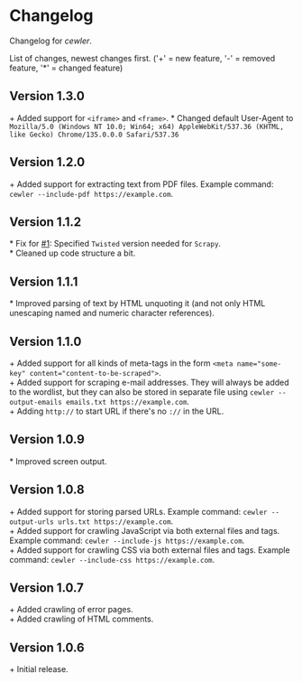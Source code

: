 # Changelog
Changelog for _cewler_.

List of changes, newest changes first.
('+' = new feature, '-' = removed feature, '*' = changed feature)

## Version 1.3.0
 \+ Added support for `<iframe>` and `<frame>`.
 \* Changed default User-Agent to `Mozilla/5.0 (Windows NT 10.0; Win64; x64) AppleWebKit/537.36 (KHTML, like Gecko) Chrome/135.0.0.0 Safari/537.36`
## Version 1.2.0
 \+ Added support for extracting text from PDF files. Example command: `cewler --include-pdf https://example.com`.  
## Version 1.1.2
 \* Fix for [#1](https://github.com/roys/cewler/issues/1): Specified `Twisted` version needed for `Scrapy`.  
 \* Cleaned up code structure a bit.
## Version 1.1.1
 \* Improved parsing of text by HTML unquoting it (and not only HTML unescaping named and numeric character references).
## Version 1.1.0
 \+ Added support for all kinds of meta-tags in the form `<meta name="some-key" content="content-to-be-scraped">`.  
 \+ Added support for scraping e-mail addresses. They will always be added to the wordlist, but they can also be stored in separate file using `cewler --output-emails emails.txt https://example.com`.  
 \+ Adding `http://` to start URL if there's no `://` in the URL.  
## Version 1.0.9
 \* Improved screen output.  
## Version 1.0.8
 \+ Added support for storing parsed URLs. Example command: `cewler --output-urls urls.txt https://example.com`.  
 \+ Added support for crawling JavaScript via both external files and tags. Example command: `cewler --include-js https://example.com`.  
 \+ Added support for crawling CSS via both external files and tags. Example command: `cewler --include-css https://example.com`.  
## Version 1.0.7
 \+ Added crawling of error pages.  
 \+ Added crawling of HTML comments.  
## Version 1.0.6
 \+ Initial release.  
